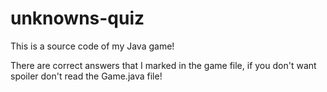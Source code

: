 # unknowns-quiz
This is a source code of my Java game!

There are correct answers that I marked in the game file, if you don't want spoiler don't read the Game.java file!
